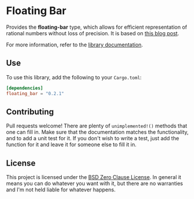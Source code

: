 # Floating Bar

Provides the **floating-bar** type, which allows for efficient representation of rational numbers without loss of precision. It is based on [this blog post](https://www.iquilezles.org/www/articles/floatingbar/floatingbar.htm).

For more information, refer to the [library documentation](https://docs.rs/floating_bar/0.1.1/floating_bar/).

## Use

To use this library, add the following to your `Cargo.toml`:

```toml
[dependencies]
floating_bar = "0.2.1"
```

## Contributing

Pull requests welcome! There are plenty of `unimplemented!()` methods that one can fill in. Make sure that the documentation matches the functionality, and to add a unit test for it. If you don't wish to write a test, just add the function for it and leave it for someone else to fill it in.

## License

This project is licensed under the [BSD Zero Clause License](https://choosealicense.com/licenses/0bsd/). In general it means you can do whatever you want with it, but there are no warranties and I'm not held liable for whatever happens.
